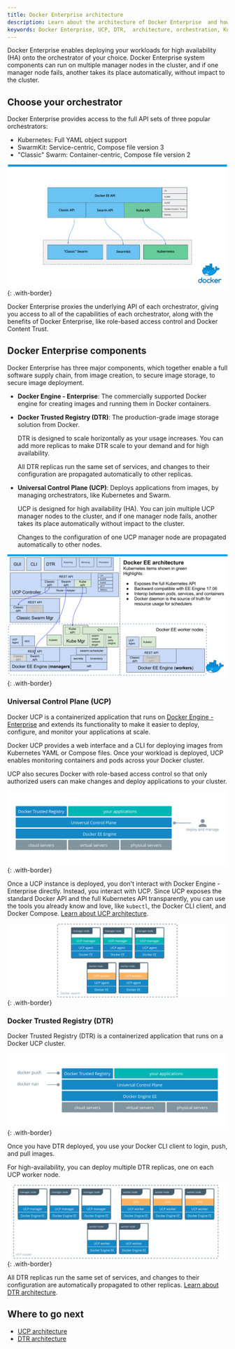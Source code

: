 ```yaml
---
title: Docker Enterprise architecture
description: Learn about the architecture of Docker Enterprise  and how it delivers high availability for your workloads.
keywords: Docker Enterprise, UCP, DTR,  architecture, orchestration, Kubernetes, Swarm, cluster, high availability
---
```


Docker Enterprise enables deploying your workloads for high
availability (HA) onto the orchestrator of your choice. Docker Enterprise system
components can run on multiple manager nodes in the cluster, and if one manager
node fails, another takes its place automatically, without impact to the
cluster.

## Choose your orchestrator

Docker Enterprise provides access to the full API sets of three popular orchestrators:

- Kubernetes: Full YAML object support
- SwarmKit: Service-centric, Compose file version 3
- "Classic" Swarm: Container-centric, Compose file version 2

![](images/docker-ee-architecture-1.svg){: .with-border}

Docker Enterprise proxies the underlying API of each orchestrator, giving you access
to all of the capabilities of each orchestrator, along with the benefits of
Docker Enterprise, like role-based access control and Docker Content Trust.

## Docker Enterprise components

Docker Enterprise has three major components, which together enable a full software
supply chain, from image creation, to secure image storage, to secure image
deployment.

- **Docker Engine - Enterprise**: The commercially supported Docker engine for creating
  images and running them in Docker containers.

- **Docker Trusted Registry (DTR)**: The production-grade image storage solution
  from Docker.

  DTR is designed to scale horizontally as your usage increases.
  You can add more replicas to make DTR scale to your demand and for high
  availability.

  All DTR replicas run the same set of services, and changes to
  their configuration are propagated automatically to other replicas.

- **Universal Control Plane (UCP)**: Deploys applications from images, by
  managing orchestrators, like Kubernetes and Swarm.

  UCP is designed for high availability (HA). You can join multiple UCP manager
  nodes to the cluster, and if one manager node fails, another takes its place
  automatically without impact to the cluster.

  Changes to the configuration of one UCP manager node are propagated
  automatically to other nodes.

![](images/docker-ee-architecture.svg){: .with-border}

### Universal Control Plane (UCP)

Docker UCP is a containerized application that runs on [Docker Engine - Enterprise](../engine/index.md)
and extends its functionality to make it easier to deploy, configure, and
monitor your applications at scale.

Docker UCP provides a web interface and a CLI for deploying images from Kubernetes
YAML or Compose files. Once your workload is deployed, UCP enables monitoring
containers and pods across your Docker cluster.

UCP also secures Docker with role-based access control so that only authorized
users can make changes and deploy applications to your cluster.

![](/ee/ucp/images/ucp-architecture-1.svg){: .with-border}

Once a UCP instance is deployed, you don't interact with Docker Engine - Enterprise
directly. Instead, you interact with UCP. Since UCP exposes the standard
Docker API and the full Kubernetes API transparently, you can use the tools
you already know and love, like `kubectl`, the Docker CLI client, and Docker
Compose.
[Learn about UCP architecture](/ee/ucp/ucp-architecture.md).

![](/ee/ucp/images/ucp-architecture-2.svg){: .with-border}

### Docker Trusted Registry (DTR)

Docker Trusted Registry (DTR) is a containerized application that runs on a
Docker UCP cluster.

![](/ee/dtr/images/architecture-1.svg){: .with-border}

Once you have DTR deployed, you use your Docker CLI client to login, push, and
pull images.

For high-availability, you can deploy multiple DTR replicas, one on each UCP
worker node.

![](/ee/dtr/images/architecture-2.svg){: .with-border}

All DTR replicas run the same set of services, and changes to their configuration
are automatically propagated to other replicas.
[Learn about DTR architecture](dtr/architecture.md).

## Where to go next

- [UCP architecture](ucp/ucp-architecture.md)
- [DTR architecture](dtr/architecture.md)
